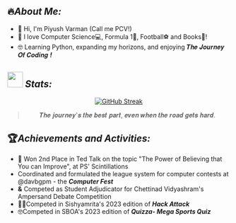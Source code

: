 ## :fire:_**About Me:**_
- 🤙 Hi, I'm Piyush Varman (Call me PCV!)
- 💫 I love Computer Science💻, Formula 1🏁, Football⚽ and Books📔!
- 🤓 Learning Python, expanding my horizons, and enjoying 𝑻𝒉𝒆 𝑱𝒐𝒖𝒓𝒏𝒆𝒚 𝑶𝒇 𝑪𝒐𝒅𝒊𝒏𝒈 ***!***

## <img src="https://media.giphy.com/media/iY8CRBdQXODJSCERIr/giphy.gif" width="35"> **_Stats:_**
<div align="center">
  
[![GitHub Streak](https://github-readme-streak-stats.herokuapp.com?user=PiyushVarman&theme=dark&border_radius=45&date_format=M%20j%5B%2C%20Y%5D&border=EBEBEB)](https://git.io/streak-stats)
  
>𝑻𝒉𝒆 𝒋𝒐𝒖𝒓𝒏𝒆𝒚'𝒔 𝒕𝒉𝒆 𝒃𝒆𝒔𝒕 𝒑𝒂𝒓𝒕, 𝒆𝒗𝒆𝒏 𝒘𝒉𝒆𝒏 𝒕𝒉𝒆 𝒓𝒐𝒂𝒅 𝒈𝒆𝒕𝒔 𝒉𝒂𝒓𝒅.

</div>

## :trophy:_**Achievements and Activities:**_
- :2nd_place_medal: Won 2nd Place in Ted Talk on the topic "The Power of Believing that You can Improve", at PS' Scintillations
- Coordinated and formulated the league system for computer contests at @davbgpm - the **_Computer Fest_**
-  **&** Competed as Student Adjudicator for Chettinad Vidyashram's Ampersand Debate Competition
- 👨‍💻Competed in Sishyamrita's 2023 edition of ***Hack Attack***
- 🤓Competed in SBOA's 2023 edition of ***Quizza- Mega Sports Quiz***

<!---
PiyushVarman/PiyushVarman is a ✨ special ✨ repository because its `README.md` (this file) appears on your GitHub profile.
You can click the Preview link to take a look at your changes.
--->

